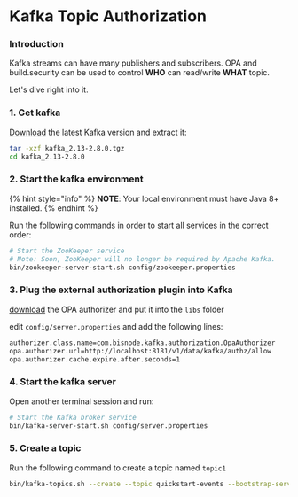 # Kafka Topic Authorization

### Introduction

Kafka streams can have many publishers and subscribers. OPA and build.security can be used to control **WHO** can read/write **WHAT** topic.

Let's dive right into it.

### 1. Get kafka

[Download](https://www.apache.org/dyn/closer.cgi?path=/kafka/2.8.0/kafka_2.13-2.8.0.tgz) the latest Kafka version and extract it:

```bash
tar -xzf kafka_2.13-2.8.0.tgz
cd kafka_2.13-2.8.0
```

### 2. Start the kafka environment

{% hint style="info" %}
**NOTE**: Your local environment must have Java 8+ installed.
{% endhint %}

Run the following commands in order to start all services in the correct order:

```bash
# Start the ZooKeeper service
# Note: Soon, ZooKeeper will no longer be required by Apache Kafka.
bin/zookeeper-server-start.sh config/zookeeper.properties
```

### 3. Plug the external authorization plugin into Kafka

[download](https://github.com/Bisnode/opa-kafka-plugin/releases/download/v1.0.0/opa-authorizer-1.0.0-all.jar) the OPA authorizer and put it into the `libs` folder

edit `config/server.properties` and add the following lines:

```bash
authorizer.class.name=com.bisnode.kafka.authorization.OpaAuthorizer
opa.authorizer.url=http://localhost:8181/v1/data/kafka/authz/allow
opa.authorizer.cache.expire.after.seconds=1
```

### 4. Start the kafka server

Open another terminal session and run:

```bash
# Start the Kafka broker service
bin/kafka-server-start.sh config/server.properties
```

### 5. Create a topic

Run the following command to create a topic named `topic1`

```bash
bin/kafka-topics.sh --create --topic quickstart-events --bootstrap-server localhost:9092
```



